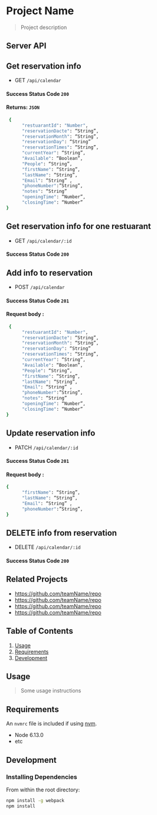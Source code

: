 
# Project Name

> Project description

## Server API
## Get reservation info
   - GET `/api/calendar`

 #### Success Status Code `200`

 #### Returns: `JSON`


```sh
 {
      "restuarantId": "Number",
      "reservationDacte": “String”,
      "reservationMonth": “String”,
      "reservationDay": “String”
      "reservationTimes": “String”,
      "currentYear": “String”,
      "Available": “Boolean”,
      "People": “String”,
      "firstName": “String”,
      "lastName": “String”,
      "Email": “String” ,
      "phoneNumber":”String”,
      "notes": “String”
      "openingTime": “Number”,
      "closingTime": “Number”
}
```



## Get reservation info for one restuarant

 - GET `/api/calendar/:id`

#### Success Status Code `200`




## Add info to reservation

 - POST `/api/calendar`

#### Success Status Code `201`

#### Request body :


```sh
 {
      "restuarantId": "Number",
      "reservationDacte": “String”,
      "reservationMonth": “String”,
      "reservationDay": “String”
      "reservationTimes": “String”,
      "currentYear": “String”,
      "Available": “Boolean”,
      "People": “String”,
      "firstName": “String”,
      "lastName": “String”,
      "Email": “String” ,
      "phoneNumber":”String”,
      "notes": “String”
      "openingTime": “Number”,
      "closingTime": “Number”
}
```





## Update reservation info

 - PATCH `/api/calendar/:id`

#### Success Status Code `201`

#### Request body :

```sh
{
      "firstName": “String”,
      "lastName": “String”,
      "Email": “String” ,
      "phoneNumber":”String”,
}
```



## DELETE info from reservation

 - DELETE `/api/calendar/:id`

#### Success Status Code `200`




## Related Projects

  - https://github.com/teamName/repo
  - https://github.com/teamName/repo
  - https://github.com/teamName/repo
  - https://github.com/teamName/repo

## Table of Contents

1. [Usage](#Usage)
1. [Requirements](#requirements)
1. [Development](#development)

## Usage

> Some usage instructions

## Requirements

An `nvmrc` file is included if using [nvm](https://github.com/creationix/nvm).

- Node 6.13.0
- etc

## Development

### Installing Dependencies

From within the root directory:

```sh
npm install -g webpack
npm install
```

